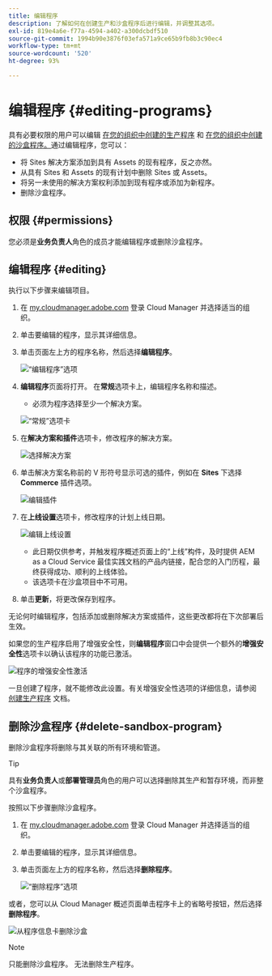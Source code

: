 ```yaml
---
title: 编辑程序
description: 了解如何在创建生产和沙盒程序后进行编辑，并调整其选项。
exl-id: 819e4a6e-f77a-4594-a402-a300dcbdf510
source-git-commit: 1994b90e3876f03efa571a9ce65b9fb8b3c90ec4
workflow-type: tm+mt
source-wordcount: '520'
ht-degree: 93%

---
```


# 编辑程序 {#editing-programs}

具有必要权限的用户可以编辑 [在您的组织中创建的生产程序](creating-production-programs.md) 和 [在您的组织中创建的沙盒程序。](creating-sandbox-programs.md)通过编辑程序，您可以：

* 将 Sites 解决方案添加到具有 Assets 的现有程序，反之亦然。
* 从具有 Sites 和 Assets 的现有计划中删除 Sites 或 Assets。
* 将另一未使用的解决方案权利添加到现有程序或添加为新程序。
* 删除沙盒程序。

## 权限 {#permissions}

您必须是&#x200B;**业务负责人**&#x200B;角色的成员才能编辑程序或删除沙盒程序。

## 编辑程序 {#editing}

执行以下步骤来编辑项目。

1. 在 [my.cloudmanager.adobe.com](https://my.cloudmanager.adobe.com/) 登录 Cloud Manager 并选择适当的组织。

1. 单击要编辑的程序，显示其详细信息。

1. 单击页面左上方的程序名称，然后选择&#x200B;**编辑程序**。

   ![“编辑程序”选项](assets/edit-program-overview.png)

1. **编辑程序**&#x200B;页面将打开。 在&#x200B;**常规**&#x200B;选项卡上，编辑程序名称和描述。

   * 必须为程序选择至少一个解决方案。

   ![“常规”选项卡](assets/edit-program-prod1.png)

1. 在&#x200B;**解决方案和插件**&#x200B;选项卡，修改程序的解决方案。

   ![选择解决方案](assets/edit-prg.png)

1. 单击解决方案名称前的 V 形符号显示可选的插件，例如在 **Sites** 下选择 **Commerce** 插件选项。

   ![编辑插件](assets/edit-program-add-on.png)

1. 在&#x200B;**上线设置**&#x200B;选项卡，修改程序的计划上线日期。

   ![编辑上线设置](assets/edit-program-go-live.png)

   * 此日期仅供参考，并触发程序概述页面上的“上线”构件，及时提供 AEM as a Cloud Service 最佳实践文档的产品内链接，配合您的入门历程，最终获得成功、顺利的上线体验。
   * 该选项卡在沙盒项目中不可用。

1. 单击&#x200B;**更新**，将更改保存到程序。

无论何时编辑程序，包括添加或删除解决方案或插件，这些更改都将在下次部署后生效。

如果您的生产程序启用了增强安全性，则&#x200B;**编辑程序**&#x200B;窗口中会提供一个额外的&#x200B;**增强安全性**&#x200B;选项卡以确认该程序的功能已激活。

![程序的增强安全性激活](assets/edit-program-enhanced.png)

一旦创建了程序，就不能修改此设置。有关增强安全性选项的详细信息，请参阅 [创建生产程序](creating-production-programs.md) 文档。

## 删除沙盒程序 {#delete-sandbox-program}

删除沙盒程序将删除与其关联的所有环境和管道。

>[!TIP]
>
>具有&#x200B;**业务负责人**&#x200B;或&#x200B;**部署管理员**&#x200B;角色的用户可以选择删除其生产和暂存环境，而非整个沙盒程序。

按照以下步骤删除沙盒程序。

1. 在 [my.cloudmanager.adobe.com](https://my.cloudmanager.adobe.com/) 登录 Cloud Manager 并选择适当的组织。

1. 单击要编辑的程序，显示其详细信息。

1. 单击页面左上方的程序名称，然后选择&#x200B;**删除程序**。

   ![“删除程序”选项](assets/delete-sandbox1.png)

或者，您可以从 Cloud Manager 概述页面单击程序卡上的省略号按钮，然后选择&#x200B;**删除程序**。

![从程序信息卡删除沙盒](assets/delete-sandbox2.png)

>[!NOTE]
>
>只能删除沙盒程序。 无法删除生产程序。
